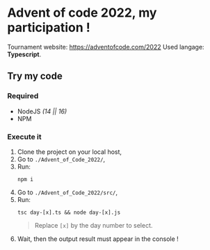 # Advent of code 2022, my participation !

Tournament website: https://adventofcode.com/2022
Used langage: **Typescript**.

## Try my code
### Required
- NodeJS *(14 || 16)*
- NPM

### Execute it
1. Clone the project on your local host,
2. Go to `./Advent_of_Code_2022/`,
3. Run:
   ```
   npm i
   ```
4. Go to `./Advent_of_Code_2022/src/`,
5. Run:
   ```
   tsc day-[x].ts && node day-[x].js
   ```
   > Replace `[x]` by the day number to select.
7. Wait, then the output result must appear in the console !